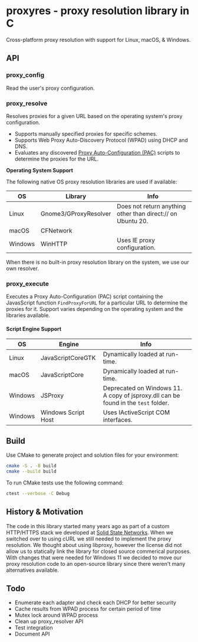 # proxyres - proxy resolution library in C

Cross-platform proxy resolution with support for Linux, macOS, & Windows.

## API

### proxy_config

Read the user's proxy configuration.

### proxy_resolve

Resolves proxies for a given URL based on the operating system's proxy configuration.

* Supports manually specified proxies for specific schemes.
* Supports Web Proxy Auto-Discovery Protocol (WPAD) using DHCP and DNS.
* Evaluates any discovered [Proxy Auto-Configuration (PAC)](https://developer.mozilla.org/en-US/docs/Web/HTTP/Proxy_servers_and_tunneling/Proxy_Auto-Configuration_PAC_file) scripts to determine the proxies for the URL.

**Operating System Support**

The following native OS proxy resolution libraries are used if available:

|OS|Library|Info|
|-|-|-|
|Linux|Gnome3/GProxyResolver|Does not return anything other than direct:// on Ubuntu 20.|
|macOS|CFNetwork||
|Windows|WinHTTP|Uses IE proxy configuration.|

When there is no built-in proxy resolution library on the system, we use our own resolver.

### proxy_execute

Executes a Proxy Auto-Configuration (PAC) script containing the JavasScript function `FindProxyForURL` for a particular URL to determine the proxies for it. Support varies depending on the operating system and the libraries available.

#### Script Engine Support

|OS|Engine|Info|
|-|-|-|
|Linux|JavaScriptCoreGTK|Dynamically loaded at run-time.|
|macOS|JavaScriptCore|Dynamically loaded at run-time.|
|Windows|JSProxy|Deprecated on Windows 11.<br>A copy of jsproxy.dll can be found in the `test` folder.|
|Windows|Windows Script Host|Uses IActiveScript COM interfaces.|

## Build

Use CMake to generate project and solution files for your environment:

```bash
cmake -S . -B build
cmake --build build
```

To run CMake tests use the following command:

```bash
ctest --verbose -C Debug
```

## History & Motivation

The code in this library started many years ago as part of a custom HTTP/HTTPS stack we developed at [Solid State Networks](https://solidstatenetworks.com/). When we switched over to using cURL we still needed to implement the proxy resolution. We thought about using libproxy, however the license did not allow us to statically link the library for closed source commerical purposes. With changes that were needed for Windows 11 we decided to move our proxy resolution code to an open-source library since there weren't many alternatives available.

## Todo

* Enumerate each adapter and check each DHCP for better security
* Cache results from WPAD process for certain period of time
* Mutex lock around WPAD process
* Clean up proxy_resolver API
* Test integration
* Document API
